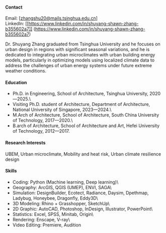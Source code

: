 #### Contact
Email: [[zhangshu20@mails.tsinghua.edu.cn]](zhangshu20@mails.tsinghua.edu.cn)\
LinkedIn: [[https://www.linkedin.com/in/shuyang-shawn-zhang-b355602a7]] (https://www.linkedin.com/in/shuyang-shawn-zhang-b355602a7)

Dr. Shuyang Zhang graduated from Tsinghua University and he focuses on urban design in regions with significant seasonal variations, and he is dedicated to integrating urban microclimates with urban building energy models, particularly in optimizing models using localized climate data to address the challenges of urban energy systems under future extreme weather conditions.

#### Education
- Ph.D. in Engineering, School of Architecture, Tsinghua University, 2020—2025.\
- Visiting Ph.D. student of Architecture, Department of Architecture, National University of Singapore, 2023—2024.\
- M.Arch of Architecture, School of Architecture, South China University of Technology, 2017—2020.\
- B.arch of Architecture, School of Architecture and Art, Hefei University of Technology, 2012—2017.

#### Research Interests
UBEM, Urban microclimate, Mobility and heat risk, Urban climate resilience design

#### Skills
- Coding: Python (Machine learning, Deep learning)\
- Geography: ArcGIS, QGIS (UMEP), ENVI, SAGA\
- Simulation: DesignBuilder, Ecotect, Radiance, Daysim, Dpethmap, Ladybug, Honeybee, Dragonfly, Eddy3D\
- 3D Modeling: Rhino + Grasshopper, SketchUp\
- 2D Graphic: AutoCAD, Photoshop, InDesign, Illustrator, PowerPoint\
- Statistics: Excel, SPSS, Minitab, Origin\
- Rendering: Enscape, V-ray\
- Video Editing: Premiere, Audition


